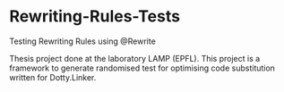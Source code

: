 # Rewriting-Rules-Tests
Testing Rewriting Rules using @Rewrite

Thesis project done at the laboratory LAMP (EPFL). This project is a framework to generate randomised test for optimising code substitution written for Dotty.Linker.

